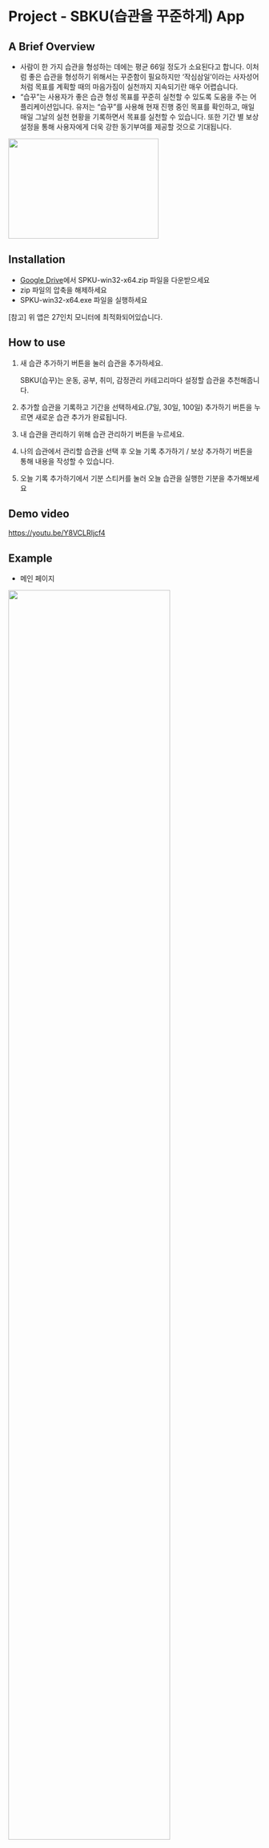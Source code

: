 # Project - SBKU(습관을 꾸준하게) App

## A Brief Overview
-   사람이 한 가지 습관을 형성하는 데에는 평균 66일 정도가 소요된다고 합니다. 이처럼 좋은 습관을 형성하기 위해서는 꾸준함이 필요하지만 ‘작심삼일’이라는 사자성어처럼 목표를 계획할 때의 마음가짐이 실천까지 지속되기란 매우 어렵습니다. 
-   “습꾸”는 사용자가 좋은 습관 형성 목표를 꾸준히 실천할 수 있도록 도움을 주는 어플리케이션입니다. 유저는 “습꾸”를 사용해 현재 진행 중인 목표를 확인하고, 매일매일 그날의 실천 현황을 기록하면서 목표를 실천할 수 있습니다. 또한 기간 별 보상 설정을 통해 사용자에게 더욱 강한 동기부여를 제공할 것으로 기대됩니다.
<img src="https://user-images.githubusercontent.com/65378914/143661956-7ec1ee90-1de0-4f31-9685-cff4e5c447ca.png"  width="300" height="200"/>


## Installation

- [Google Drive](https://drive.google.com/drive/folders/1Yc0Xlax4ZLvYqrUuUYk09GBWzjokGCL3?usp=sharing)에서 SPKU-win32-x64.zip 파일을 다운받으세요
- zip 파일의 압축을 해제하세요
- SPKU-win32-x64.exe 파일을 실행하세요  


[참고] 위 앱은 27인치 모니터에 최적화되어있습니다.

## How to use

1. 새 습관 추가하기 버튼을 눌러 습관을 추가하세요.


   SBKU(습꾸)는 운동, 공부, 취미, 감정관리 카테고리마다 설정할 습관을 추천해줍니다.
2. 추가할 습관을 기록하고 기간을 선택하세요.(7일, 30일, 100일) 추가하기 버튼을 누르면 새로운 습관 추가가 완료됩니다.
5. 내 습관을 관리하기 위해 습관 관리하기 버튼을 누르세요.
6. 나의 습관에서 관리할 습관을 선택 후 오늘 기록 추가하기 / 보상 추가하기 버튼을 통해 내용을 작성할 수 있습니다.
7. 오늘 기록 추가하기에서 기분 스티커를 눌러 오늘 습관을 실행한 기분을 추가해보세요


## Demo video
https://youtu.be/Y8VCLRIjcf4


## Example

- 메인 페이지
<img src="https://user-images.githubusercontent.com/65378914/143680765-a7df1c54-2f4e-47da-9d95-e53f7ec7b6c3.png"  width="80%"/>


- 추가하기 페이지
<img src="https://user-images.githubusercontent.com/65378914/143680767-c7216ca7-04cf-4d0d-b4ad-bc98887c0a5b.png"  width="80%"/>


- 세부 내용 및 기간 선택 페이지
<img src="https://user-images.githubusercontent.com/65378914/143680768-789b9655-f624-4e15-b703-98f27f2df5b7.png"  width="80%"/>


-빈칸 입력시 아래와 같이 경고창이 뜹니다.  
<img src="https://user-images.githubusercontent.com/65378914/143682297-830cb8fe-b9e0-43a4-90fb-a114dc958da6.png"  width="40%"/>  



- 관리하기 페이지      
-아래 사진은 습관을 등록하지 않았을 때의 화면입니다. 습관을 추가할 경우, 목록에 추가됩니다.
<img src="https://user-images.githubusercontent.com/65378914/143681090-8566b83c-2ca0-49d9-88e9-c67b0a49a575.png"  width="80%" height="30%"/>


- 오늘 기록 페이지
<img src="https://user-images.githubusercontent.com/65378914/143680762-36f5f5ac-9c7f-4120-9fa7-329103ba8d82.png"  width="80%"/>


- 보상추가 페이지
<img src="https://user-images.githubusercontent.com/65378914/143680763-1d16b7bf-a448-4e0f-b83e-1161d3b4bb70.png"  width="80%"/>


## 1. Releases

-   v.1.0.0 - 습관 추가 및 관리 기능 추가


## 2. History

1. 필요한 기능을 정리하고 이에 따른 페이지 구성을 디자인한다.(완료)
<img src="https://user-images.githubusercontent.com/65378914/143661947-cc5a4844-e344-4909-8f15-1972ebeff856.jpg"  width="80%"/>

2. 페이지별로 파트를 나누고 각자 맡은 페이지의 HTML 문서 틀을 작성하고 CSS 파일을 제작한다.(완료)

3. CSS 디자인에 대한 피드백을 진행하고 이를 반영한다. 불필요한 기능은 제외한다.(완료)

4. 각자 맡은 파트의 기능을 js 문서를 통해 1차 구현한다.(완료) 
   electron 사용한 패키징과, 기능 작동 여부를 확인하려고 하였으나 오류로 설치가 불가했음.(이후에 해결 완료)
   
5. 구현한 기능을 디벨롭하고 사용자 환경에 따른 작동 여부를 확인한다. (완료)

6. Electron 패키징 오류를 해결하고 기능 작동여부를 확인한다. (완료)


## 3. Future

-   같은 기간에 습관이 여러 개 추가될 시 개별 표시하기 위한 기능을 추가해야 합니다.
-   스티커판이 7일 기간에만 제공되고 있습니다. 30일, 100일 스티커판도 추가할 예정입니다.


## 4. Code of Conduct

-   각자 코드를 작성한 후 테스팅 후에 main branch에 커밋하기 
    (이를 위해 개인별로 작업하는 페이지가 다르도록 코드 충돌이 없는 역할 분담을 진행하였음)
-   커밋 시 세부내용을 기술해주기
-   매주 화요일 9시 온라인 회의를 진행하며 진행상황 보고 및 피드백


## 5. Work

-   이정아:

> 1. main page, <관리하기> page 화면 개발
> 2. <세부내용 및 기간 선택> page: localstorage를 활용한 기능 구현
> 3. 전체적인 일정 조정 및 회의 관리, 역할 분담

-   김혜영:

> 1. <추가하기>, <세부내용 및 기간 선택> page 화면 개발
> 2. main page: localstorage를 활용한 기능 구현
> 3. desktop app으로 publish

-   김현성:

> 1.  <오늘기록>, <보상추가> page 화면 개발
> 2.  <오늘기록>, <보상추가> page: localstorage를 활용한 기능 구현
> 3. desktop app으로 publish


## 7. [License](https://github.com/jjeongah/oss_team2/blob/main/LICENSE)(Click it!)
